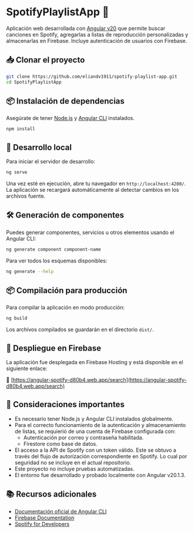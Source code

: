 # SpotifyPlaylistApp 🎵

Aplicación web desarrollada con [Angular v20](https://angular.dev/) que permite buscar canciones en Spotify, agregarlas a listas de reproducción personalizadas y almacenarlas en Firebase. Incluye autenticación de usuarios con Firebase.

## 📥 Clonar el proyecto

```bash
git clone https://github.com/eliandv1911/spotify-playlist-app.git
cd SpotifyPlaylistApp
```

## 📦 Instalación de dependencias

Asegúrate de tener [Node.js](https://nodejs.org/) y [Angular CLI](https://angular.dev/tools/cli) instalados.

```bash
npm install
```

## 🚀 Desarrollo local

Para iniciar el servidor de desarrollo:

```bash
ng serve
```

Una vez esté en ejecución, abre tu navegador en `http://localhost:4200/`. La aplicación se recargará automáticamente al detectar cambios en los archivos fuente.

## 🛠️ Generación de componentes

Puedes generar componentes, servicios u otros elementos usando el Angular CLI:

```bash
ng generate component component-name
```

Para ver todos los esquemas disponibles:

```bash
ng generate --help
```

## 📦 Compilación para producción

Para compilar la aplicación en modo producción:

```bash
ng build
```

Los archivos compilados se guardarán en el directorio `dist/`.

## 🚀 Despliegue en Firebase

La aplicación fue desplegada en Firebase Hosting y está disponible en el siguiente enlace:

🔗 [https://angular-spotify-d80b4.web.app/search](https://angular-spotify-d80b4.web.app/search)  

## 📌 Consideraciones importantes

- Es necesario tener Node.js y Angular CLI instalados globalmente.
- Para el correcto funcionamiento de la autenticación y almacenamiento de listas, se requierió de una cuenta de Firebase configurada con:
  - Autenticación por correo y contraseña habilitada.
  - Firestore como base de datos.
- El acceso a la API de Spotify con un token válido. Este se obtuvo a través del flujo de autorización correspondiente en Spotify. Lo cual por seguridad no se incluye en el actual repositorio.
- Este proyecto no incluye pruebas automatizadas.
- El entorno fue desarrollado y probado localmente con Angular v20.1.3.

## 📚 Recursos adicionales

- [Documentación oficial de Angular CLI](https://angular.dev/tools/cli)
- [Firebase Documentation](https://firebase.google.com/docs)
- [Spotify for Developers](https://developer.spotify.com/documentation/web-api/)
